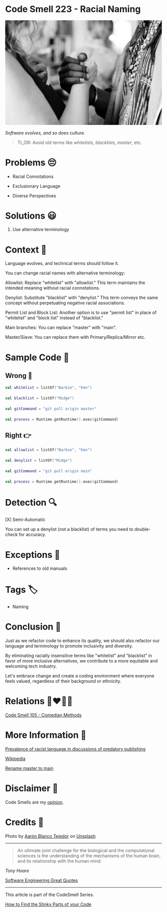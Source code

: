 # Code Smell 223 - Racial Naming
            
![Code Smell 223 - Racial Naming](Code%20Smell%20223%20-%20Racial%20Naming.jpg)

*Software evolves, and so does culture.*

> TL;DR: Avoid old terms like *whitelists*, *blacklists*, *master*, etc.

# Problems 😔 

- Racial Connotations

- Exclusionary Language	

- Diverse Perspectives

# Solutions 😃

1. Use alternative terminology

# Context 💬

Language evolves, and technical terms should follow it.

You can change racial names with alternative terminology:

Allowlist: Replace "whitelist" with "allowlist." This term maintains the intended meaning without racial connotations.

Denylist: Substitute "blacklist" with "denylist." This term conveys the same concept without perpetuating negative racial associations.

Permit List and Block List: Another option is to use "permit list" in place of "whitelist" and "block list" instead of "blacklist."

Main branches: You can replace "master" with "main".

Master/Slave: You can replace them with Primary/Replica/Mirror etc.

# Sample Code 📖

## Wrong 🚫

<!-- [Gist Url](https://gist.github.com/mcsee/28af00a4c811f8f389b3e1005664a48e) -->

```kotlin
val whitelist = listOf("Barbie", "Ken")

val blacklist = listOf("Midge")

val gitCommand = "git pull origin master"

val process = Runtime.getRuntime().exec(gitCommand)
```

## Right 👉

<!-- [Gist Url](https://gist.github.com/mcsee/fe9156be3bca544361185ed9f973d8df) -->

```kotlin
val allowlist = listOf("Barbie", "Ken")

val denylist = listOf("Midge")

val gitCommand = "git pull origin main"

val process = Runtime.getRuntime().exec(gitCommand)
```

# Detection 🔍

[X] Semi-Automatic 

You can set up a denylist (not a blacklist) of terms you need to double-check for accuracy.

# Exceptions 🛑

- References to old manuals

# Tags 🏷️

- Naming

# Conclusion 🏁

Just as we refactor code to enhance its quality, we should also refactor our language and terminology to promote inclusivity and diversity. 

By eliminating racially insensitive terms like "whitelist" and "blacklist" in favor of more inclusive alternatives, we contribute to a more equitable and welcoming tech industry. 

Let's embrace change and create a coding environment where everyone feels valued, regardless of their background or ethnicity. 

# Relations 👩‍❤️‍💋‍👨

[Code Smell 105 - Comedian Methods](https://github.com/mcsee/Software-Design-Articles/tree/main/Articles/Code%20Smells/Code%20Smell%20105%20-%20Comedian%20Methods/readme.md)

# More Information 📕

[Prevalence of racist language in discussions of predatory publishing](https://jmla.pitt.edu/ojs/jmla/article/view/490/744)

[Wikipedia](https://en.wikipedia.org/wiki/Whitelist)

[Rename master to main](https://www.theserverside.com/feature/Why-GitHub-renamed-its-master-branch-to-main)

# Disclaimer 📘

Code Smells are my [opinion](https://github.com/mcsee/Software-Design-Articles/tree/main/Articles/Blogging/I%20Wrote%20More%20than%2090%20Articles%20on%202021%20Here%20is%20What%20I%20Learned/readme.md).

# Credits 🙏

Photo by [Aarón Blanco Tejedor](https://unsplash.com/@the_meaning_of_love) on [Unsplash](https://unsplash.com/photos/yH18lOSaZVQ)
    
* * *

> An ultimate joint challenge for the biological and the computational sciences is the understanding of the mechanisms of the human brain, and its relationship with the human mind.

*Tony Hoare*
 
[Software Engineering Great Quotes](https://github.com/mcsee/Software-Design-Articles/tree/main/Articles/Quotes/Software%20Engineering%20Great%20Quotes/readme.md)

* * *

This article is part of the CodeSmell Series.

[How to Find the Stinky Parts of your Code](https://github.com/mcsee/Software-Design-Articles/tree/main/Articles/Code%20Smells/How%20to%20Find%20the%20Stinky%20parts%20of%20your%20Code/readme.md)